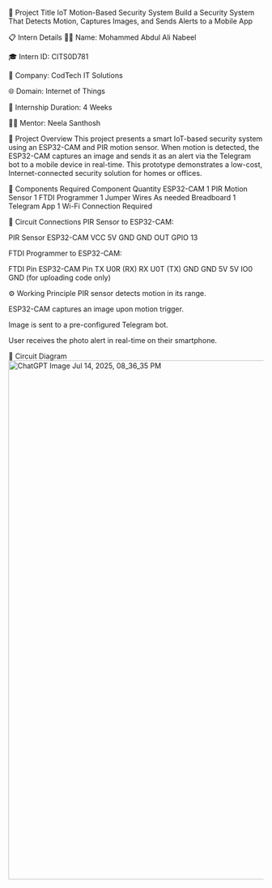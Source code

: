 🚀 Project Title
IoT Motion-Based Security System
Build a Security System That Detects Motion, Captures Images, and Sends Alerts to a Mobile App

📋 Intern Details
👨‍💼 Name: Mohammed Abdul Ali Nabeel

🎓 Intern ID: CITS0D781

🏢 Company: CodTech IT Solutions

🌐 Domain: Internet of Things

📅 Internship Duration: 4 Weeks

🧑‍🏫 Mentor: Neela Santhosh

📌 Project Overview
This project presents a smart IoT-based security system using an ESP32-CAM and PIR motion sensor. When motion is detected, the ESP32-CAM captures an image and sends it as an alert via the Telegram bot to a mobile device in real-time. This prototype demonstrates a low-cost, Internet-connected security solution for homes or offices.

🔧 Components Required
Component	Quantity
ESP32-CAM	1
PIR Motion Sensor	1
FTDI Programmer	1
Jumper Wires	As needed
Breadboard	1
Telegram App	1
Wi-Fi Connection	Required

🧩 Circuit Connections
PIR Sensor to ESP32-CAM:

PIR Sensor	ESP32-CAM
VCC	5V
GND	GND
OUT	GPIO 13

FTDI Programmer to ESP32-CAM:

FTDI Pin	ESP32-CAM Pin
TX	U0R (RX)
RX	U0T (TX)
GND	GND
5V	5V
IO0	GND (for uploading code only)

⚙️ Working Principle
PIR sensor detects motion in its range.

ESP32-CAM captures an image upon motion trigger.

Image is sent to a pre-configured Telegram bot.

User receives the photo alert in real-time on their smartphone.


🧩 Circuit Diagram
<img width="1536" height="1024" alt="ChatGPT Image Jul 14, 2025, 08_36_35 PM" src="https://github.com/user-attachments/assets/9a685086-ffe3-4b63-aef6-a7fe26803a51" />

